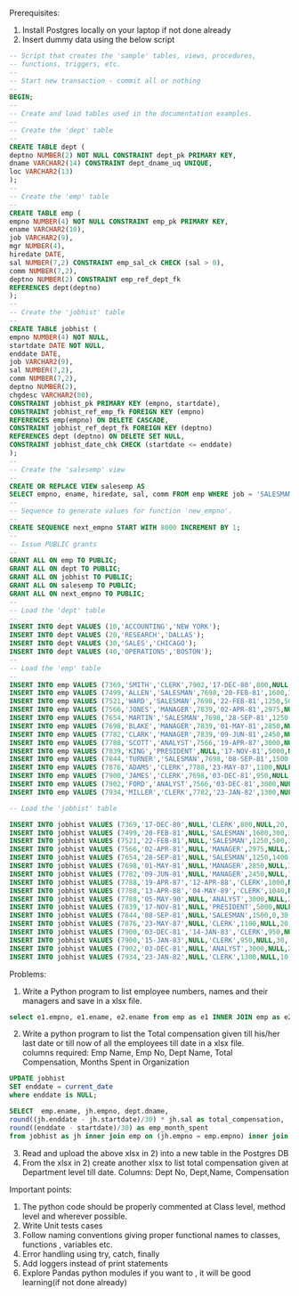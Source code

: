 Prerequisites:
1.	Install Postgres locally on your laptop if not done already
2.	Insert dummy data using the below script

```sql
-- Script that creates the 'sample' tables, views, procedures,
-- functions, triggers, etc.
--
-- Start new transaction - commit all or nothing
--
BEGIN;
--
-- Create and load tables used in the documentation examples.
--
-- Create the 'dept' table
--
CREATE TABLE dept (
deptno NUMBER(2) NOT NULL CONSTRAINT dept_pk PRIMARY KEY,
dname VARCHAR2(14) CONSTRAINT dept_dname_uq UNIQUE,
loc VARCHAR2(13)
);
--
-- Create the 'emp' table
--
CREATE TABLE emp (
empno NUMBER(4) NOT NULL CONSTRAINT emp_pk PRIMARY KEY,
ename VARCHAR2(10),
job VARCHAR2(9),
mgr NUMBER(4),
hiredate DATE,
sal NUMBER(7,2) CONSTRAINT emp_sal_ck CHECK (sal > 0),
comm NUMBER(7,2),
deptno NUMBER(2) CONSTRAINT emp_ref_dept_fk
REFERENCES dept(deptno)
);
--
-- Create the 'jobhist' table
--
CREATE TABLE jobhist (
empno NUMBER(4) NOT NULL,
startdate DATE NOT NULL,
enddate DATE,
job VARCHAR2(9),
sal NUMBER(7,2),
comm NUMBER(7,2),
deptno NUMBER(2),
chgdesc VARCHAR2(80),
CONSTRAINT jobhist_pk PRIMARY KEY (empno, startdate),
CONSTRAINT jobhist_ref_emp_fk FOREIGN KEY (empno)
REFERENCES emp(empno) ON DELETE CASCADE,
CONSTRAINT jobhist_ref_dept_fk FOREIGN KEY (deptno)
REFERENCES dept (deptno) ON DELETE SET NULL,
CONSTRAINT jobhist_date_chk CHECK (startdate <= enddate)
);
--
-- Create the 'salesemp' view
--
CREATE OR REPLACE VIEW salesemp AS
SELECT empno, ename, hiredate, sal, comm FROM emp WHERE job = 'SALESMAN';
--
-- Sequence to generate values for function 'new_empno'.
--
CREATE SEQUENCE next_empno START WITH 8000 INCREMENT BY 1;
--
-- Issue PUBLIC grants
--
GRANT ALL ON emp TO PUBLIC;
GRANT ALL ON dept TO PUBLIC;
GRANT ALL ON jobhist TO PUBLIC;
GRANT ALL ON salesemp TO PUBLIC;
GRANT ALL ON next_empno TO PUBLIC;
--
-- Load the 'dept' table
--
INSERT INTO dept VALUES (10,'ACCOUNTING','NEW YORK');
INSERT INTO dept VALUES (20,'RESEARCH','DALLAS');
INSERT INTO dept VALUES (30,'SALES','CHICAGO');
INSERT INTO dept VALUES (40,'OPERATIONS','BOSTON');
--
-- Load the 'emp' table
--
INSERT INTO emp VALUES (7369,'SMITH','CLERK',7902,'17-DEC-80',800,NULL,20);
INSERT INTO emp VALUES (7499,'ALLEN','SALESMAN',7698,'20-FEB-81',1600,300,30);
INSERT INTO emp VALUES (7521,'WARD','SALESMAN',7698,'22-FEB-81',1250,500,30);
INSERT INTO emp VALUES (7566,'JONES','MANAGER',7839,'02-APR-81',2975,NULL,20);
INSERT INTO emp VALUES (7654,'MARTIN','SALESMAN',7698,'28-SEP-81',1250,1400,30);
INSERT INTO emp VALUES (7698,'BLAKE','MANAGER',7839,'01-MAY-81',2850,NULL,30);
INSERT INTO emp VALUES (7782,'CLARK','MANAGER',7839,'09-JUN-81',2450,NULL,10);
INSERT INTO emp VALUES (7788,'SCOTT','ANALYST',7566,'19-APR-87',3000,NULL,20);
INSERT INTO emp VALUES (7839,'KING','PRESIDENT',NULL,'17-NOV-81',5000,NULL,10);
INSERT INTO emp VALUES (7844,'TURNER','SALESMAN',7698,'08-SEP-81',1500,0,30);
INSERT INTO emp VALUES (7876,'ADAMS','CLERK',7788,'23-MAY-87',1100,NULL,20);
INSERT INTO emp VALUES (7900,'JAMES','CLERK',7698,'03-DEC-81',950,NULL,30);
INSERT INTO emp VALUES (7902,'FORD','ANALYST',7566,'03-DEC-81',3000,NULL,20);
INSERT INTO emp VALUES (7934,'MILLER','CLERK',7782,'23-JAN-82',1300,NULL,10);

-- Load the 'jobhist' table

INSERT INTO jobhist VALUES (7369,'17-DEC-80',NULL,'CLERK',800,NULL,20,'New Hire');
INSERT INTO jobhist VALUES (7499,'20-FEB-81',NULL,'SALESMAN',1600,300,30,'New Hire');
INSERT INTO jobhist VALUES (7521,'22-FEB-81',NULL,'SALESMAN',1250,500,30,'New Hire');
INSERT INTO jobhist VALUES (7566,'02-APR-81',NULL,'MANAGER',2975,NULL,20,'New Hire');
INSERT INTO jobhist VALUES (7654,'28-SEP-81',NULL,'SALESMAN',1250,1400,30,'New Hire');
INSERT INTO jobhist VALUES (7698,'01-MAY-81',NULL,'MANAGER',2850,NULL,30,'New Hire');
INSERT INTO jobhist VALUES (7782,'09-JUN-81',NULL,'MANAGER',2450,NULL,10,'New Hire');
INSERT INTO jobhist VALUES (7788,'19-APR-87','12-APR-88','CLERK',1000,NULL,20,'New Hire');
INSERT INTO jobhist VALUES (7788,'13-APR-88','04-MAY-89','CLERK',1040,NULL,20,'Raise');
INSERT INTO jobhist VALUES (7788,'05-MAY-90',NULL,'ANALYST',3000,NULL,20,'Promoted to Analyst');
INSERT INTO jobhist VALUES (7839,'17-NOV-81',NULL,'PRESIDENT',5000,NULL,10,'New Hire');
INSERT INTO jobhist VALUES (7844,'08-SEP-81',NULL,'SALESMAN',1500,0,30,'New Hire');
INSERT INTO jobhist VALUES (7876,'23-MAY-87',NULL,'CLERK',1100,NULL,20,'New Hire');
INSERT INTO jobhist VALUES (7900,'03-DEC-81','14-JAN-83','CLERK',950,NULL,10,'New Hire');
INSERT INTO jobhist VALUES (7900,'15-JAN-83',NULL,'CLERK',950,NULL,30,'Changed to Dept 30');
INSERT INTO jobhist VALUES (7902,'03-DEC-81',NULL,'ANALYST',3000,NULL,20,'New Hire');
INSERT INTO jobhist VALUES (7934,'23-JAN-82',NULL,'CLERK',1300,NULL,10,'New Hire');
```




Problems:

1.	Write a Python program to list employee numbers, names and their managers 
and save in a xlsx file.
```sql
select e1.empno, e1.ename, e2.ename from emp as e1 INNER JOIN emp as e2 on (e1.mgr = e2.empno);
```

2.	Write a python program to list the Total compensation  given till his/her 
last date or till now of all the employees till date in a xlsx file.                                                                       
columns required: Emp Name, Emp No, Dept Name, Total Compensation, Months Spent in Organization
```sql
UPDATE jobhist 
SET enddate = current_date
where enddate is NULL;

SELECT  emp.ename, jh.empno, dept.dname, 
round((jh.enddate - jh.startdate)/30) * jh.sal as total_compensation,
round((enddate - startdate)/30) as emp_month_spent 
from jobhist as jh inner join emp on (jh.empno = emp.empno) inner join dept on (jh.deptno = dept.deptno);
```

3.	Read and upload the above xlsx in 2) into a new table in the Postgres DB
4.	From the xlsx in 2) create another xlsx to list total compensation given at 
Department level till date. Columns: Dept No, Dept,Name, Compensation

Important points:

1.	The python code should be properly commented at Class level, method level and wherever possible.
2.	Write Unit tests cases
3.	Follow naming conventions giving proper functional names to classes, functions , variables etc.
4.	Error handling using try, catch, finally
5.	Add loggers instead of print statements
6.	Explore Pandas python modules if you want to , it will be good learning(if not done already)

